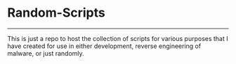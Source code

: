 # Random-Scripts
-----------

This is just a repo to host the collection of scripts for various purposes that I have created for use in either development, reverse engineering of malware, or just randomly. 

